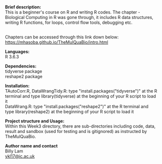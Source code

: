 **Brief description:**
<br> This is a beginner's course on R and writing R codes. The chapter - Biological Computing in R was gone through, it includes R data structures, writing R functions, for loops, control flow tools, debugging etc.

<br> Chapters can be accessed through this link down below:
<br> https://mhasoba.github.io/TheMulQuaBio/intro.html

**Languages:**
<br> R 3.6.3

**Dependencies:**
<br> tidyverse package
<br> reshape2 package


**Installation:** 
<br> TAutoCorr.R, DataWrangTidy.R: type "install.packages("tidyverse")" at the R terminal and type library(tidyverse) at the beginning of your R script to load it 
<br> DataWrang.R: type "install.packages("reshape2")" at the R terminal and type library(reshape2) at the beginning of your R script to load it 


**Project structure and Usage:**
<br> Within this Week3 directory, there are sub-directories including code, data, result and sandbox (used for testing and is gitignored) as instructed by TheMulQuaBio.

**Author name and contact**
<br> Billy Lam
<br> ykl17@ic.ac.uk